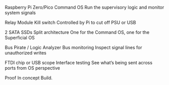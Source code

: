 Raspberry Pi Zero/Pico	Command OS	Run the supervisory logic and monitor system signals

Relay Module	Kill switch	Controlled by Pi to cut off PSU or USB

2 SATA SSDs	Split architecture	One for the Command OS, one for the Superficial OS

Bus Pirate / Logic Analyzer	Bus monitoring	Inspect signal lines for unauthorized writes

FTDI chip or USB scope	Interface testing	See what’s being sent across ports from OS perspective

Proof In concept Build.
